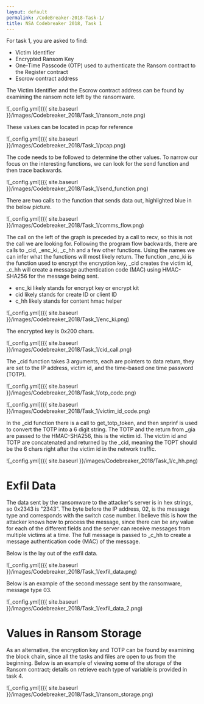```yaml
---
layout: default
permalink: /CodeBreaker-2018-Task-1/
title: NSA Codebreaker 2018, Task 1
---
```


For task 1, you are asked to find:<br>
- Victim Identifier<br>
- Encrypted Ransom Key<br>
- One-Time Passcode (OTP) used to authenticate the Ransom contract to the Register contract<br>
- Escrow contract address<br>

The Victim Identifier and the Escrow contract address can be found by examining the ransom note left by the ransomware. 

![_config.yml]({{ site.baseurl }}/images/Codebreaker_2018/Task_1/ransom_note.png)

These values can be located in pcap for reference

![_config.yml]({{ site.baseurl }}/images/Codebreaker_2018/Task_1/pcap.png)

The code needs to be followed to determine the other values. To narrow our focus on the interesting functions, we can look for the send function and then trace backwards. 

![_config.yml]({{ site.baseurl }}/images/Codebreaker_2018/Task_1/send_function.png)

There are two calls to the function that sends data out, highlighted blue in the below picture. 

![_config.yml]({{ site.baseurl }}/images/Codebreaker_2018/Task_1/comms_flow.png)

The call on the left of the graph is preceded by a call to recv, so this is not the call we are looking for. Following the program flow backwards, there are calls to _cid, _enc_ki, _c_hh and a few other functions. Using the names we can infer what the functions will most likely return. The function _enc_ki is the function used to encrypt the encryption key, _cid creates the victim id, _c_hh will create a message authentication code (MAC) using HMAC-SHA256 for the message being sent.<br>

- enc_ki likely stands for encrypt key or encrypt kit<br>
- cid likely stands for create ID or client ID<br>
- c_hh likely stands for content hmac helper<br>

![_config.yml]({{ site.baseurl }}/images/Codebreaker_2018/Task_1/enc_ki.png)

The encrypted key is 0x200 chars. 

![_config.yml]({{ site.baseurl }}/images/Codebreaker_2018/Task_1/cid_call.png)

The _cid function takes 3 arguments, each are pointers to data return, they are set to the IP address, victim id, and the time-based one time password (TOTP). 

![_config.yml]({{ site.baseurl }}/images/Codebreaker_2018/Task_1/otp_code.png)

![_config.yml]({{ site.baseurl }}/images/Codebreaker_2018/Task_1/victim_id_code.png)

In the _cid function there is a call to get_totp_token, and then snprinf is used to convert the TOTP into a 6 digit string. The TOTP and the return from _gia are passed to the HMAC-SHA256, this is the victim id. The victim id and TOTP are concatenated and returned by the _cid, meaning the TOPT should be the 6 chars right after the victim id in the network traffic. 

![_config.yml]({{ site.baseurl }}/images/Codebreaker_2018/Task_1/c_hh.png)

# Exfil Data #

The data sent by the ransomware to the attacker's server is in hex strings, so 0x2343 is "2343". The byte before the IP address, 02, is the message type and corresponds with the switch case number. I believe this is how the attacker knows how to process the message, since there can be any value for each of the different fields and the server can receive messages from multiple victims at a time. The full message is passed to _c_hh to create a message authentication code (MAC) of the message. 

Below is the lay out of the exfil data. 

![_config.yml]({{ site.baseurl }}/images/Codebreaker_2018/Task_1/exfil_data.png)

Below is an example of the second message sent by the ransomware, message type 03. 

![_config.yml]({{ site.baseurl }}/images/Codebreaker_2018/Task_1/exfil_data_2.png)

# Values in Ransom Storage #

As an alternative, the encryption key and TOTP can be found by examining the block chain, since all the tasks and files are open to us from the beginning. Below is an example of viewing some of the storage of the Ransom contract; details on retrieve each type of variable is provided in task 4. 

![_config.yml]({{ site.baseurl }}/images/Codebreaker_2018/Task_1/ransom_storage.png)